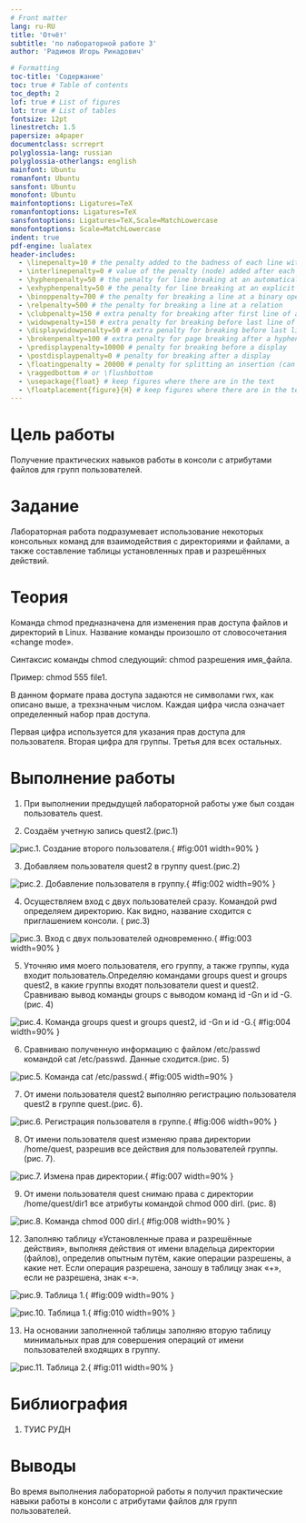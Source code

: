 ```yaml
---
# Front matter
lang: ru-RU
title: 'Отчёт'
subtitle: 'по лабораторной работе 3'
author: 'Радимов Игорь Ринадович'

# Formatting
toc-title: 'Содержание'
toc: true # Table of contents
toc_depth: 2
lof: true # List of figures
lot: true # List of tables
fontsize: 12pt
linestretch: 1.5
papersize: a4paper
documentclass: scrreprt
polyglossia-lang: russian
polyglossia-otherlangs: english
mainfont: Ubuntu
romanfont: Ubuntu
sansfont: Ubuntu
monofont: Ubuntu
mainfontoptions: Ligatures=TeX
romanfontoptions: Ligatures=TeX
sansfontoptions: Ligatures=TeX,Scale=MatchLowercase
monofontoptions: Scale=MatchLowercase
indent: true
pdf-engine: lualatex
header-includes:
  - \linepenalty=10 # the penalty added to the badness of each line within a paragraph (no associated penalty node) Increasing the value makes tex try to have fewer lines in the paragraph.
  - \interlinepenalty=0 # value of the penalty (node) added after each line of a paragraph.
  - \hyphenpenalty=50 # the penalty for line breaking at an automatically inserted hyphen
  - \exhyphenpenalty=50 # the penalty for line breaking at an explicit hyphen
  - \binoppenalty=700 # the penalty for breaking a line at a binary operator
  - \relpenalty=500 # the penalty for breaking a line at a relation
  - \clubpenalty=150 # extra penalty for breaking after first line of a paragraph
  - \widowpenalty=150 # extra penalty for breaking before last line of a paragraph
  - \displaywidowpenalty=50 # extra penalty for breaking before last line before a display math
  - \brokenpenalty=100 # extra penalty for page breaking after a hyphenated line
  - \predisplaypenalty=10000 # penalty for breaking before a display
  - \postdisplaypenalty=0 # penalty for breaking after a display
  - \floatingpenalty = 20000 # penalty for splitting an insertion (can only be split footnote in standard LaTeX)
  - \raggedbottom # or \flushbottom
  - \usepackage{float} # keep figures where there are in the text
  - \floatplacement{figure}{H} # keep figures where there are in the text
---
```


# Цель работы

Получение практических навыков работы в консоли с атрибутами файлов для групп пользователей.

# Задание

Лабораторная работа подразумевает использование некоторых консольных команд для взаимодействия с директориями и файлами, а также составление таблицы установленных прав и разрешённых действий.

# Теория

Команда chmod предназначена для изменения прав доступа файлов и директорий в Linux. Название команды произошло от словосочетания «change mode».

Синтаксис команды chmod следующий: chmod разрешения имя_файла.

Пример: chmod 555 file1.

В данном формате права доступа задаются не символами rwx, как описано выше, а трехзначным числом. Каждая цифра числа означает определенный набор прав доступа.

Первая цифра используется для указания прав доступа для пользователя. Вторая цифра для группы. Третья для всех остальных.

# Выполнение работы

1. При выполнении предыдущей лабораторной работы уже был создан пользователь quest.

2. Создаём учетную запись quest2.(рис.1)

![рис.1. Создание второго пользователя.](images/2.jpg){ #fig:001 width=90% }

3. Добавляем пользователя quest2 в группу quest.(рис.2)

![рис.2. Добавление пользователя в группу.](images/3.jpg){ #fig:002 width=90% }

4. Осуществляем вход с двух пользователей сразу. Командой pwd определяем директорию. Как видно, название сходится с приглашением консоли. ( рис.3)

![рис.3. Вход с двух пользователей одновременно.](images/4.jpg){ #fig:003 width=90% }

5. Уточняю имя моего пользователя, его группу, а также группы, куда входит пользователь.Определяю командами
   groups quest и groups quest2, в какие группы входят пользователи quest и quest2. Сравниваю вывод команды groups с выводом команд id -Gn и id -G. (рис. 4)

![рис.4. Команда groups quest и groups quest2, id -Gn и id  -G.](images/1.jpg){ #fig:004 width=90% }

6. Cравниваю полученную информацию с файлом /etc/passwd командой cat /etc/passwd. Данные сходится.(рис. 5)

![рис.5. Команда cat /etc/passwd.](images/5.jpg){ #fig:005 width=90% }

7. От имени пользователя quest2 выполняю регистрацию пользователя quest2 в группе quest.(рис. 6).

![рис.6. Регистрация пользователя в группе.](images/6.jpg){ #fig:006 width=90% }

8. От имени пользователя quest изменяю права директории /home/quest, разрешив все действия для пользователей группы.(рис. 7).

![рис.7. Измена прав директории.](images/7.jpg){ #fig:007 width=90% }

9. От имени пользователя quest снимаю права с директории /home/quest/dir1 все атрибуты командой chmod 000 dirl. (рис. 8)

![рис.8. Команда chmod 000 dirl.](images/8.jpg){ #fig:008 width=90% }

12. Заполняю таблицу «Установленные права и разрешённые действия», выполняя действия от имени владельца директории (файлов), определив опытным путём, какие операции разрешены, а какие нет.
    Если операция разрешена, заношу в таблицу знак «+», если не разрешена, знак «-».

![рис.9. Таблица 1.](images/12.jpg){ #fig:009 width=90% }

![рис.10. Таблица 1.](images/13.jpg){ #fig:010 width=90% }

13. На основании заполненной таблицы заполняю вторую таблицу минимальных прав для совершения операций от имени пользователей входящих в группу.

![рис.11. Таблица 2.](images/14.jpg){ #fig:011 width=90% }

# Библиография

1. ТУИС РУДН

# Выводы

Во время выполнения лабораторной работы я получил практические навыки работы в консоли с атрибутами файлов для групп пользователей.
